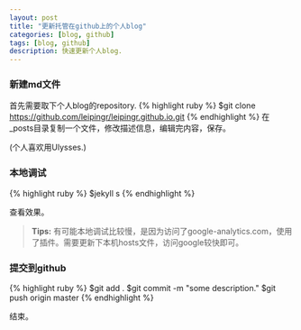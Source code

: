 ```yaml
---
layout: post
title: "更新托管在github上的个人blog"
categories: [blog, github]
tags: [blog, github]
description: 快速更新个人blog.
---
```




### 新建md文件

首先需要取下个人blog的repository.
{% highlight ruby %}
   $git clone https://github.com/leipingr/leipingr.github.io.git
{% endhighlight %}
在 \_posts目录复制一个文件，修改描述信息，编辑完内容，保存。

(个人喜欢用Ulysses.)

### 本地调试
{% highlight ruby %}
   $jekyll s
{% endhighlight %}

查看效果。


> **Tips:**
有可能本地调试比较慢，是因为访问了google-analytics.com，使用了插件。需要更新下本机hosts文件，访问google较快即可。

### 提交到github

{% highlight ruby %}
$git add .
$git commit -m  "some description."
$git push origin master
{% endhighlight %}

结束。
